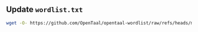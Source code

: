 ## Update `wordlist.txt`

```sh
wget -O- https://github.com/OpenTaal/opentaal-wordlist/raw/refs/heads/master/wordlist.txt | grep -E '^[a-zA-Z]{2,}$' | tr '[:upper:]' '[:lower:]' | sort -u > wordlist.txt
```